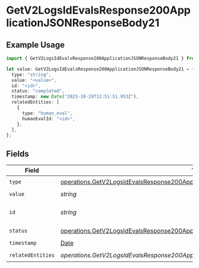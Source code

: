 # GetV2LogsIdEvalsResponse200ApplicationJSONResponseBody21

## Example Usage

```typescript
import { GetV2LogsIdEvalsResponse200ApplicationJSONResponseBody21 } from "orq-poc-typescript-multi-env-version/models/operations";

let value: GetV2LogsIdEvalsResponse200ApplicationJSONResponseBody21 = {
  type: "string",
  value: "<value>",
  id: "<id>",
  status: "completed",
  timestamp: new Date("2023-10-28T12:51:51.953Z"),
  relatedEntities: [
    {
      type: "human_eval",
      humanEvalId: "<id>",
    },
  ],
};
```

## Fields

| Field                                                                                                                                                                          | Type                                                                                                                                                                           | Required                                                                                                                                                                       | Description                                                                                                                                                                    |
| ------------------------------------------------------------------------------------------------------------------------------------------------------------------------------ | ------------------------------------------------------------------------------------------------------------------------------------------------------------------------------ | ------------------------------------------------------------------------------------------------------------------------------------------------------------------------------ | ------------------------------------------------------------------------------------------------------------------------------------------------------------------------------ |
| `type`                                                                                                                                                                         | [operations.GetV2LogsIdEvalsResponse200ApplicationJSONResponseBody2EvalsType](../../models/operations/getv2logsidevalsresponse200applicationjsonresponsebody2evalstype.md)     | :heavy_check_mark:                                                                                                                                                             | N/A                                                                                                                                                                            |
| `value`                                                                                                                                                                        | *string*                                                                                                                                                                       | :heavy_check_mark:                                                                                                                                                             | N/A                                                                                                                                                                            |
| `id`                                                                                                                                                                           | *string*                                                                                                                                                                       | :heavy_check_mark:                                                                                                                                                             | The id of the resource                                                                                                                                                         |
| `status`                                                                                                                                                                       | [operations.GetV2LogsIdEvalsResponse200ApplicationJSONResponseBody2EvalsStatus](../../models/operations/getv2logsidevalsresponse200applicationjsonresponsebody2evalsstatus.md) | :heavy_check_mark:                                                                                                                                                             | N/A                                                                                                                                                                            |
| `timestamp`                                                                                                                                                                    | [Date](https://developer.mozilla.org/en-US/docs/Web/JavaScript/Reference/Global_Objects/Date)                                                                                  | :heavy_check_mark:                                                                                                                                                             | N/A                                                                                                                                                                            |
| `relatedEntities`                                                                                                                                                              | *operations.GetV2LogsIdEvalsResponse200ApplicationJSONResponseBody2EvalsRelatedEntities*[]                                                                                     | :heavy_check_mark:                                                                                                                                                             | N/A                                                                                                                                                                            |